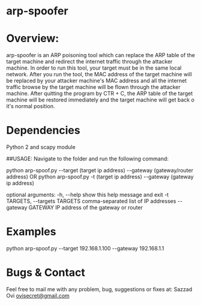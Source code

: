 # arp-spoofer

  Overview:
  ========
arp-spoofer is an ARP poisoning tool which can replace the ARP table of the target machine and redirect the internet traffic through the attacker machine. In order to run this tool, your target must be in the same local network. After you run the tool, the MAC address of the target machine will be replaced by your attacker machine's MAC address and all the internet traffic browse by the target machine will be flown through the attacker machine. After quitting the program by CTR + C, the ARP table of the target machine will be restored immediately and the target machine will get back o it's normal position. 

Dependencies
========
 Python 2 and scapy module

##USAGE: 
Navigate to the folder and run the following command:

python arp-spoof.py  --target (target ip address) --gateway (gateway/router address)
                                               OR
python arp-spoof.py -t (target ip address) --gateway (gateway ip address)

optional arguments:
  -h, --help            show this help message and exit
  -t TARGETS, --targets TARGETS
                        comma-separated list of IP addresses
  --gateway GATEWAY
                        IP address of the gateway or router

Examples
========
python arp-spoof.py --target 192.168.1.100 --gateway 192.168.1.1

Bugs & Contact
==============
Feel free to mail me with any problem, bug, suggestions or fixes at:
Sazzad Ovi <ovisecret@gmail.com>

